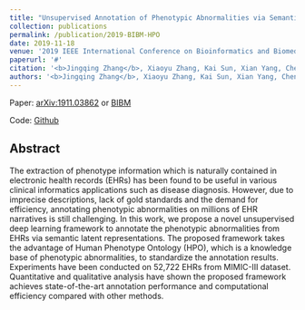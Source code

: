 ```yaml
---
title: "Unsupervised Annotation of Phenotypic Abnormalities via Semantic Latent Representations on Electronic Health Records"
collection: publications
permalink: /publication/2019-BIBM-HPO
date: 2019-11-18
venue: '2019 IEEE International Conference on Bioinformatics and Biomedicine (BIBM). IEEE, 2019.'
paperurl: '#'
citation: '<b>Jingqing Zhang</b>, Xiaoyu Zhang, Kai Sun, Xian Yang, Chengliang Dai, Yike Guo. "Unsupervised Annotation of Phenotypic Abnormalities via Semantic Latent Representations on Electronic Health Records". 2019 IEEE International Conference on Bioinformatics and Biomedicine (BIBM). IEEE, 2019.'
authors: '<b>Jingqing Zhang</b>, Xiaoyu Zhang, Kai Sun, Xian Yang, Chengliang Dai, Yike Guo'
---
```


Paper: [arXiv:1911.03862](https://arxiv.org/abs/1911.03862) or [BIBM](https://ieeexplore.ieee.org/document/8983253)

Code: [Github](https://github.com/JingqingZ/Semantic-HPO)

## Abstract
The extraction of phenotype information which is naturally contained in electronic health records (EHRs) has been found to be useful in various clinical informatics applications such as disease diagnosis. However, due to imprecise descriptions, lack of gold standards and the demand for efficiency, annotating phenotypic abnormalities on millions of EHR narratives is still challenging. In this work, we propose a novel unsupervised deep learning framework to annotate the phenotypic abnormalities from EHRs via semantic latent representations. The proposed framework takes the advantage of Human Phenotype Ontology (HPO), which is a knowledge base of phenotypic abnormalities, to standardize the annotation results. Experiments have been conducted on 52,722 EHRs from MIMIC-III dataset. Quantitative and qualitative analysis have shown the proposed framework achieves state-of-the-art annotation performance and computational efficiency compared with other methods.


